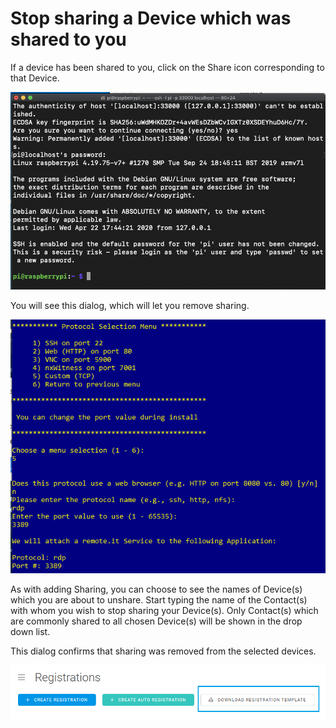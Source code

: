 # Stop sharing a Device which was shared to you

If a device has been shared to you, click on the Share icon corresponding to that Device.  

![](../../.gitbook/assets/image%20%2892%29.png)

You will see this dialog, which will let you remove sharing.

![](../../.gitbook/assets/image%20%28295%29.png)

As with adding Sharing, you can choose to see the names of Device\(s\) which you are about to unshare.  Start typing the name of the Contact\(s\) with whom you wish to stop sharing your Device\(s\).  Only Contact\(s\) which are commonly shared to all chosen Device\(s\) will be shown in the drop down list.

This dialog confirms that sharing was removed from the selected devices.

![](../../.gitbook/assets/image%20%28416%29.png)

